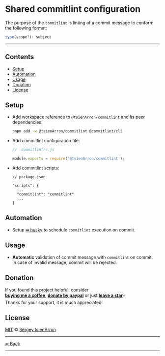 # Shared commitlint configuration

The purpose of the `commitlint` is linting of a commit message to conform the following format:

```js
type(scope?): subject
```

---

## Contents

- [Setup](#setup)
- [Automation](#automation)
- [Usage](#usage)
- [Donation](#donation)
- [License](#license)

## Setup

- Add workspace reference to `@tsienArron/commitlint` and its peer dependencies:

  ```sh
  pnpm add -w @tsienArron/commitlint @commitlint/cli
  ```

- Add commitlint configuration file:

  ```js
  // .commitlintrc.js

  module.exports = require('@tsienArron/commitlint');
  ```

- Add commitlint scripts:

  ```jsonc
  // package.json

  "scripts": {
    ...
    "commitlint": "commitlint"
    ...
  }
  ```

## Automation

- Setup [➡ husky](../../docs/tools/husky.md) to schedule `commitlint` execution on commit.

## Usage

- **Automatic** validation of commit message with `commitlint` on commit.\
  In case of invalid message, commit will be rejected.

## Donation

If you found this project helpful, consider\
[**buying me a coffee**](https://www.buymeacoffee.com/muravjev), [**donate by paypal**](https://www.paypal.me/muravjev) or just [**leave a star**](../../../..)⭐\
Thanks for your support, it is much appreciated!

## License

[MIT](LICENSE) © [Sergey tsienArron](https://github.com/muravjev)

---

[⬅ Back](../../README.md)

---
